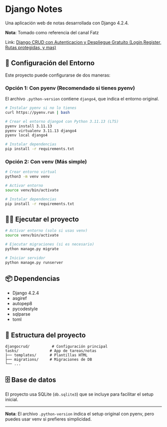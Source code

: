 # Django Notes

Una aplicación web de notas desarrollada con Django 4.2.4.

**Nota**: Tomado como referencia del canal Fatz

Link: [Django CRUD con Autenticacion y Despliegue Gratuito (Login,Register, Rutas protegidas, y mas)](https://www.youtube.com/watch?v=e6PkGDH4wWA)

## 🚀 Configuración del Entorno

Este proyecto puede configurarse de dos maneras:

### Opción 1: Con pyenv (Recomendado si tienes pyenv)

El archivo `.python-version` contiene `django4`, que indica el entorno original.

```bash
# Instalar pyenv si no lo tienes
curl https://pyenv.run | bash

# Crear el entorno django4 con Python 3.11.13 (LTS)
pyenv install 3.11.13
pyenv virtualenv 3.11.13 django4
pyenv local django4

# Instalar dependencias
pip install -r requirements.txt
```

### Opción 2: Con venv (Más simple)

```bash
# Crear entorno virtual
python3 -m venv venv

# Activar entorno
source venv/bin/activate

# Instalar dependencias
pip install -r requirements.txt
```

## 🏃‍♂️ Ejecutar el proyecto

```bash
# Activar entorno (solo si usas venv)
source venv/bin/activate

# Ejecutar migraciones (si es necesario)
python manage.py migrate

# Iniciar servidor
python manage.py runserver
```

## 📦 Dependencias

- Django 4.2.4
- asgiref
- autopep8
- pycodestyle
- sqlparse
- toml

## 📁 Estructura del proyecto

```
djangocrud/          # Configuración principal
tasks/              # App de tareas/notas
├── templates/      # Plantillas HTML
├── migrations/     # Migraciones de DB
└── ...
```

## 🗄️ Base de datos

El proyecto usa SQLite (`db.sqlite3`) que se incluye para facilitar el setup inicial.

---

**Nota**: El archivo `.python-version` indica el setup original con pyenv, pero puedes usar venv si prefieres simplicidad.
